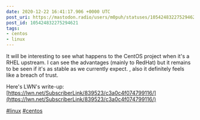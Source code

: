 ```yaml
---
date: 2020-12-22 16:41:17.906 +0000 UTC
post_uri: https://mastodon.radio/users/m0puh/statuses/105424832275294621
post_id: 105424832275294621
tags:
- centos
- linux
---
```

It will be interesting to see what happens to the CentOS project when it's a RHEL upstream. I can see the advantages (mainly to RedHat) but it remains to be seen if it's as stable as we currently expect. , also it definitely feels like a breach of trust.

Here's LWN's write-up: [https://lwn.net/SubscriberLink/839523/c3a0c4f074799116/](https://lwn.net/SubscriberLink/839523/c3a0c4f074799116/)

[#linux](https://mastodon.radio/tags/linux) [#centos](https://mastodon.radio/tags/centos)


